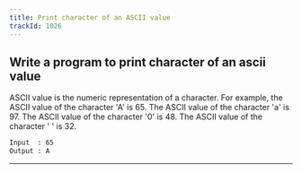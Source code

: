 ```yaml
---
title: Print character of an ASCII value
trackId: 1026
---
```


## Write a program to print character of an ascii value

ASCII value is the numeric representation of a character. For example, the ASCII value of the character 'A' is 65. The ASCII value of the character 'a' is 97. The ASCII value of the character '0' is 48. The ASCII value of the character ' ' is 32.

```txt
Input  : 65
Output : A
```

---
